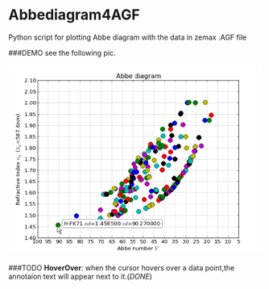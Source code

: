 Abbediagram4AGF
===============

Python script for plotting Abbe diagram with the data in zemax .AGF file

###DEMO
see the following pic.

![AbbeDiagramofCDGM](https://raw.githubusercontent.com/imyu37/Abbediagram4AGF/master/CDGMAbbeDiagram.png)

###TODO
**HoverOver**: when the cursor hovers over a data point,the annotaion text will appear next to it.(*DONE*) <br>
